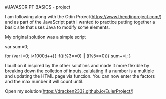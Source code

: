 #JAVASCRIPT BASICS - project 

I am following along with the Odin Project(https://www.theodinproject.com/) and as part of the JavaScript path I wanted to practice putting together a basic site that uses Java to modify some elements.

My original solution was a simple script

var sum=0;

for (var i=0; i<1000;i++){
    if((i%3==0) || (i%5==0)){
    sum+=i;
 }
 
I built on it inspired by the other solutions and made it more flexible by breaking down the colletion of inputs, calulating if a number is a multiple and updating the HTML page via function. You can now enter the factors and the max number it will count until.

Open my solution(https://dracken2332.github.io/EulerProject/)

